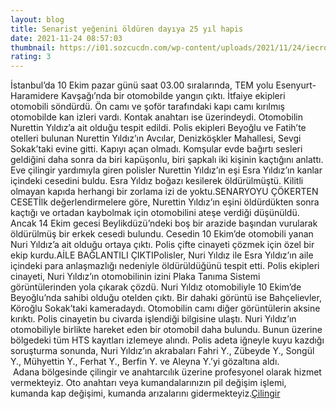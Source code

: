 ```yaml
--- 
layout: blog
title: Senarist yeğenini öldüren dayıya 25 yıl hapis
date: 2021-11-24 08:57:03
thumbnail: https://i01.sozcucdn.com/wp-content/uploads/2021/11/24/iecrop/cinayet-cekic-foto-iha_16_9_1635328273-880x495-1_16_9_1637744167-670x371.jpg
rating: 3
---
```

İstanbul’da 10 Ekim pazar günü saat 03.00 sıralarında, TEM yolu Esenyurt-Haramidere Kavşağı’nda bir otomobilde yangın çıktı. İtfaiye ekipleri otomobili söndürdü. Ön camı ve şoför tarafındaki kapı camı kırılmış otomobilde kan izleri vardı. Kontak anahtarı ise üzerindeydi. Otomobilin Nurettin Yıldız’a ait olduğu tespit edildi. Polis ekipleri Beyoğlu ve Fatih’te otelleri bulunan Nurettin Yıldız’ın Avcılar, Denizköşkler Mahallesi, Sevgi Sokak’taki evine gitti. Kapıyı açan olmadı. Komşular evde bağırtı sesleri geldiğini daha sonra da biri kapüşonlu, biri şapkalı iki kişinin kaçtığını anlattı. Eve çilingir yardımıyla giren polisler Nurettin Yıldız’ın eşi Esra Yıldız’ın kanlar içindeki cesedini buldu. Esra Yıldız boğazı kesilerek öldürülmüştü. Kilitli olmayan kapıda herhangi bir zorlama izi de yoktu.SENARYOYU ÇÖKERTEN CESETİlk değerlendirmelere göre, Nurettin Yıldız’ın eşini öldürdükten sonra kaçtığı ve ortadan kaybolmak için otomobilini ateşe verdiği düşünüldü. Ancak 14 Ekim gecesi Beylikdüzü’ndeki boş bir arazide başından vurularak öldürülmüş bir erkek cesedi bulundu. Cesedin 10 Ekim’de otomobili yanan Nuri Yıldız’a ait olduğu ortaya çıktı. Polis çifte cinayeti çözmek için özel bir ekip kurdu.AİLE BAĞLANTILI ÇIKTIPolisler, Nuri Yıldız ile Esra Yıldız’ın aile içindeki para anlaşmazlığı nedeniyle öldürüldüğünü tespit etti. Polis ekipleri cinayeti, Nuri Yıldız’ın otomobilinin izini Plaka Tanıma Sistemi görüntülerinden yola çıkarak çözdü. Nuri Yıldız otomobiliyle 10 Ekim’de Beyoğlu’nda sahibi olduğu otelden çıktı. Bir dahaki görüntü ise Bahçelievler, Köroğlu Sokak’taki kameradaydı. Otomobilin camı diğer görüntülerin aksine kırıktı. Polis cinayetin bu civarda işlendiği bilgisine ulaştı. Nuri Yıldız’ın otomobiliyle birlikte hareket eden bir otomobil daha bulundu. Bunun üzerine bölgedeki tüm HTS kayıtları izlemeye alındı. Polis adeta iğneyle kuyu kazdığı soruşturma sonunda, Nuri Yıldız’ın akrabaları Fahri Y., Zübeyde Y., Songül Y., Mühyettin Y., Ferhat Y., Berfin Y. ve Aleyna Y.’yi gözaltına aldı.</br>&nbsp;Adana bölgesinde çilingir ve anahtarcılık üzerine profesyonel olarak hizmet vermekteyiz. Oto anahtarı veya kumandalarınızın pil değişim işlemi, kumanda kap değişimi, kumanda arızalarını gidermekteyiz.<a href="https://www.cilingiradana.net/">Çilingir</a>
